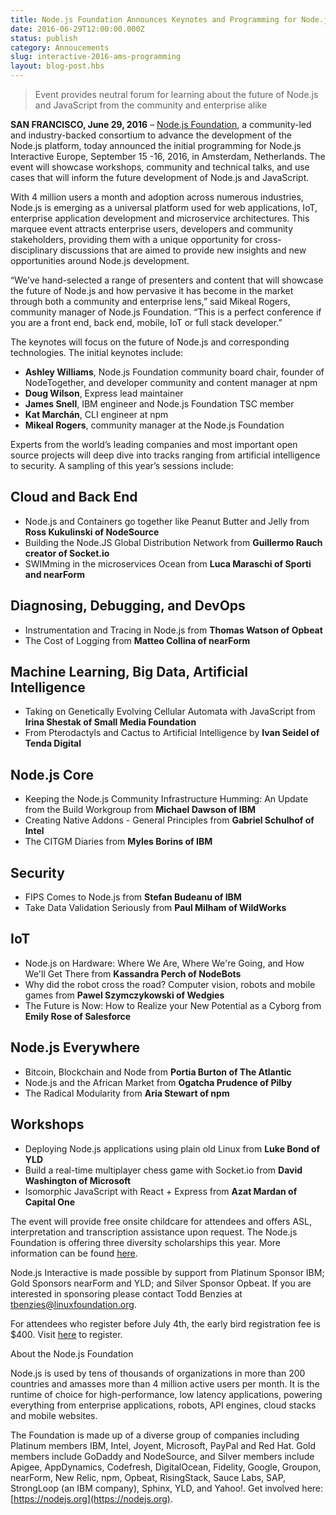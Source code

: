 ```yaml
---
title: Node.js Foundation Announces Keynotes and Programming for Node.js Interactive Europe
date: 2016-06-29T12:00:00.000Z
status: publish
category: Annoucements
slug: interactive-2016-ams-programming
layout: blog-post.hbs
---
```


> Event provides neutral forum for learning about the future of Node.js and JavaScript from the community and enterprise alike

**SAN FRANCISCO, June 29, 2016** – [Node.js Foundation](https://foundation.nodejs.org/), a community-led and industry-backed consortium to advance the development of the Node.js platform, today announced the initial programming for Node.js Interactive Europe, September 15 -16, 2016, in Amsterdam, Netherlands. The event will showcase workshops, community and technical talks, and use cases that will inform the future development of Node.js and JavaScript.

With 4 million users a month and adoption across numerous industries, Node.js is emerging as a universal platform used for web applications, IoT, enterprise application development and microservice architectures. This marquee event attracts enterprise users, developers and community stakeholders, providing them with a unique opportunity for cross-disciplinary discussions that are aimed to provide new insights and new opportunities around Node.js development.

“We’ve hand-selected a range of presenters and content that will showcase the future of Node.js and how pervasive it has become in the market through both a community and enterprise lens,” said Mikeal Rogers, community manager of Node.js Foundation. “This is a perfect conference if you are a front end, back end, mobile, IoT or full stack developer.”

The keynotes will focus on the future of Node.js and corresponding technologies. The initial keynotes include:

* **Ashley Williams**, Node.js Foundation community board chair, founder of NodeTogether, and developer community and content manager at npm
* **Doug Wilson**, Express lead maintainer
* **James Snell**, IBM engineer and Node.js Foundation TSC member
* **Kat Marchán**, CLI engineer at npm
* **Mikeal Rogers**, community manager at the Node.js Foundation

Experts from the world’s leading companies and most important open source projects will deep dive into tracks ranging from artificial intelligence to security. A sampling of this year’s sessions include:

## Cloud and Back End

* Node.js and Containers go together like Peanut Butter and Jelly from **Ross Kukulinski of NodeSource**
* Building the Node.JS Global Distribution Network from **Guillermo Rauch creator of Socket.io**
* SWIMming in the microservices Ocean from **Luca Maraschi of Sporti and nearForm**

## Diagnosing, Debugging, and DevOps

* Instrumentation and Tracing in Node.js from **Thomas Watson of Opbeat**
* The Cost of Logging from **Matteo Collina of nearForm**

## Machine Learning, Big Data, Artificial Intelligence

* Taking on Genetically Evolving Cellular Automata with JavaScript from **Irina Shestak of Small Media Foundation**
* From Pterodactyls and Cactus to Artificial Intelligence by **Ivan Seidel of Tenda Digital**

## Node.js Core

* Keeping the Node.js Community Infrastructure Humming: An Update from the Build Workgroup from **Michael Dawson of IBM**
* Creating Native Addons - General Principles from **Gabriel Schulhof of Intel**
* The CITGM Diaries from **Myles Borins of IBM**

## Security

* FIPS Comes to Node.js from **Stefan Budeanu of IBM**
* Take Data Validation Seriously from **Paul Milham of WildWorks**

## IoT

* Node.js on Hardware: Where We Are, Where We're Going, and How We'll Get There from **Kassandra Perch of NodeBots**
* Why did the robot cross the road? Computer vision, robots and mobile games from **Pawel Szymczykowski of Wedgies**
* The Future is Now: How to Realize your New Potential as a Cyborg from **Emily Rose of Salesforce**

## Node.js Everywhere

* Bitcoin, Blockchain and Node from **Portia Burton of The Atlantic**
* Node.js and the African Market from **Ogatcha Prudence of Pilby**
* The Radical Modularity from **Aria Stewart of npm**

## Workshops

* Deploying Node.js applications using plain old Linux from **Luke Bond of YLD**
* Build a real-time multiplayer chess game with Socket.io from **David Washington of Microsoft**
* Isomorphic JavaScript with React + Express from **Azat Mardan of Capital One**

The event will provide free onsite childcare for attendees and offers ASL, interpretation and transcription assistance upon request. The Node.js Foundation is offering three diversity scholarships this year. More information can be found [here](http://events.linuxfoundation.org/events/node-interactive-europe/attend/diversity-scholarship).

Node.js Interactive is made possible by support from Platinum Sponsor IBM; Gold Sponsors nearForm and YLD; and Silver Sponsor Opbeat. If you are interested in sponsoring please contact Todd Benzies at tbenzies@linuxfoundation.org.

For attendees who register before July 4th, the early bird registration fee is $400. Visit [here](https://www.regonline.com/Register/Checkin.aspx?EventID=1811779) to register.

About the Node.js Foundation

Node.js is used by tens of thousands of organizations in more than 200 countries and amasses more than 4 million active users per month. It is the runtime of choice for high-performance, low latency applications, powering everything from enterprise applications, robots, API engines, cloud stacks and mobile websites.

The Foundation is made up of a diverse group of companies including Platinum members IBM, Intel, Joyent, Microsoft, PayPal and Red Hat. Gold members include GoDaddy and NodeSource, and Silver members include Apigee, AppDynamics, Codefresh, DigitalOcean, Fidelity, Google, Groupon, nearForm, New Relic, npm, Opbeat, RisingStack, Sauce Labs, SAP, StrongLoop (an IBM company), Sphinx, YLD, and Yahoo!. Get involved here: [https://nodejs.org](https://nodejs.org).
